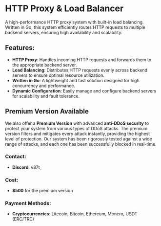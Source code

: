 # HTTP Proxy & Load Balancer

A high-performance HTTP proxy system with built-in load balancing. Written in Go, this system efficiently routes HTTP requests to multiple backend servers, ensuring high availability and scalability.

## Features:
- **HTTP Proxy**: Handles incoming HTTP requests and forwards them to the appropriate backend server.
- **Load Balancing**: Distributes HTTP requests evenly across backend servers to ensure optimal resource utilization.
- **Written in Go**: A lightweight and fast solution designed for high concurrency and performance.
- **Dynamic Configuration**: Easily manage and configure backend servers for scalability and fault tolerance.

## Premium Version Available

We also offer a **Premium Version** with advanced **anti-DDoS security** to protect your system from various types of DDoS attacks. The premium version filters and mitigates every attack instantly, providing the highest level of protection. Our system has been rigorously tested against a wide range of attacks, and each one has been successfully blocked in real-time.

### Contact:
- **Discord**: v87t_

### Cost:
- **$500** for the premium version

### Payment Methods:
- **Cryptocurrencies**: Litecoin, Bitcoin, Ethereum, Monero, USDT (ERC/TRC)
